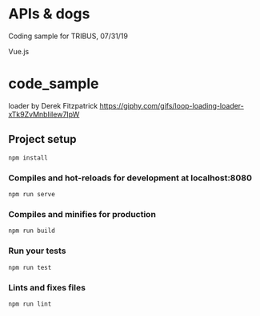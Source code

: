 # APIs & dogs

Coding sample for TRIBUS, 07/31/19

Vue.js

# code_sample

loader by Derek Fitzpatrick https://giphy.com/gifs/loop-loading-loader-xTk9ZvMnbIiIew7IpW

## Project setup
```
npm install
```

### Compiles and hot-reloads for development at localhost:8080
```
npm run serve
```

### Compiles and minifies for production
```
npm run build
```

### Run your tests
```
npm run test
```

### Lints and fixes files
```
npm run lint
```
